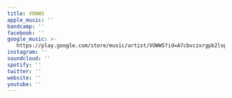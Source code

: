 ```yaml
---
title: VOWWS
apple_music: ''
bandcamp: ''
facebook: ''
google_music: >-
   https://play.google.com/store/music/artist/VOWWS?id=A7cbvczxrgpb2lvpke6qdufshze
instagram: ''
soundcloud: ''
spotify: ''
twitter: ''
website: ''
youtube: ''
---
```

